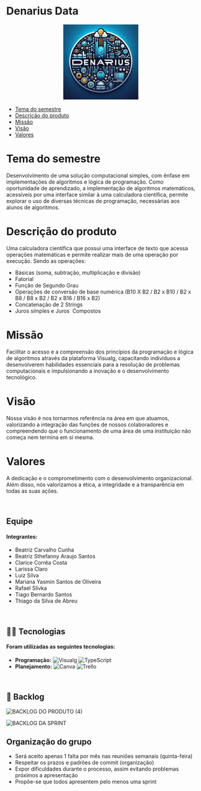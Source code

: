 # Denarius Data

<div align="center">
 <img src="./docs/Logo.png"/>
</div>



* [Tema do semestre](#tema)
* [Descrição do produto](#produto)
* [Missão](#missão)
* [Visão](#visão)
* [Valores](#valores)

# Tema do semestre
Desenvolvimento de uma solução computacional simples, com ênfase em implementações de algoritmos e lógica de programação. Como oportunidade de aprendizado, a implementação de algoritmos matemáticos, acessíveis por uma interface similar à uma calculadora científica, permite explorar o uso de diversas técnicas de programação, necessárias aos alunos de algoritmos.

# Descrição do produto
Uma calculadora científica que possui uma interface de texto que acessa operações matemáticas e permite realizar mais de uma operação por execução.
Sendo as operações:
- Básicas (soma, subtração, multiplicação e divisão)
- Fatorial
- Função de Segundo Grau
- Operações de conversão de base numérica (B10 X B2 / B2 x B10 / B2 x B8 / B8 x B2 / B2 x B16 / B16 x B2)
- Concatenação de 2 Strings
- Juros simples e Juros  Compostos

# Missão

Facilitar o acesso e a compreensão dos princípios da programação e lógica de algoritmos através da plataforma Visualg, capacitando indivíduos a desenvolverem habilidades essenciais para a resolução de problemas computacionais e impulsionando a inovação e o desenvolvimento tecnológico.

# Visão

Nossa visão é nos tornarmos referência na área em que atuamos, valorizando a integração das funções de nossos colaboradores e compreendendo que o funcionamento de uma área de uma instituição não começa nem termina em si mesma.

# Valores

A dedicação e o comprometimento com o desenvolvimento organizacional. Além disso, nós valorizamos a ética, a integridade e a transparência em todas as suas ações.


<br>

##  Equipe

#### **Integrantes:** 
- Beatriz Carvalho Cunha
- Beatriz Sthefanny Araujo Santos
- Clarice Corrêa Costa
- Larissa Claro
- Luiz Silva
- Mariana Yasmin Santos de Oliveira
- Rafael Slivka
- Tiago Bernardo Santos
- Thiago da Silva de Abreu

<br>

## 👨‍💻 Tecnologias

#### Foram utilizadas as seguintes tecnologias:

- **Programação:** ![Visualg](https://img.shields.io/badge/visualg-%23007ACC.svg?style=for-the-badge&logo=visual-studio-code&logoColor=white) ![TypeScript](https://img.shields.io/badge/typescript-%23007ACC.svg?style=for-the-badge&logo=typescript&logoColor=white)
- **Planejamento:** ![Canva](https://img.shields.io/badge/Canva-%2300C4CC.svg?style=for-the-badge&logo=Canva&logoColor=white)  ![Trello](https://img.shields.io/badge/Trello-%23026AA7.svg?style=for-the-badge&logo=Trello&logoColor=white)

<br>

## 📃 Backlog


![BACKLOG DO PRODUTO (4)](https://github.com/DenariusData/API-1sem/assets/163482399/65011d1b-2bf9-4e9d-8938-3d90b5b3c18e)



![BACKLOG DA SPRINT](https://github.com/DenariusData/API-1sem/assets/163482399/4b1a8bf3-6000-475c-9e9d-f0a8f3942351)

## Organização do grupo 
- Será aceito apenas 1 falta por mês nas reuniões semanais (quinta-feira)
- Respeitar os prazos e padrões de commit (organização)
- Expor dificuldades durante o processo, assim evitando problemas próximos a apresentação
- Propõe-se que todos apresentem pelo menos uma sprint
